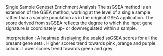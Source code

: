 Single Sample Geneset Enrichment Analysis The ssGSEA method is an extension of the GSEA method, 
working at the level of a single sample rather than a sample population as in the original GSEA application. 
The score derived from ssGSEA reflects the degree to which the input gene signature is coordinately up- or downregulated within a sample.


Interpretation : A heatmap displaying the scaled ssGSEA scores for all the present gene sets .
Higher scores trend towards pink ,orange and purple colour .
Lower scores trend towards green and grey.

